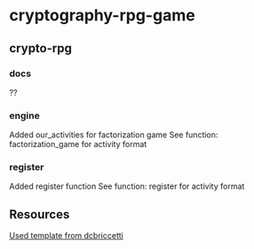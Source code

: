 # cryptography-rpg-game

## crypto-rpg
### docs
??
### engine
Added our_activities for factorization game
See function: factorization_game for activity format

### register
Added register function
See function: register for activity format

## Resources
[Used template from dcbriccetti ](https://github.com/dcbriccetti/python-text-adventure)
